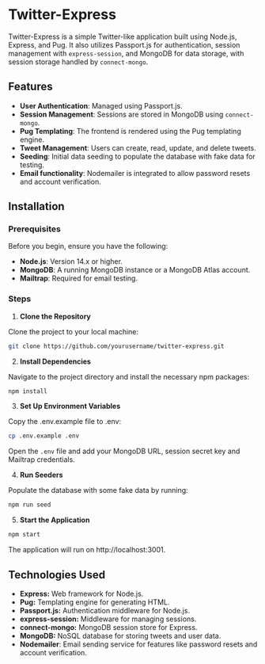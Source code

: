 # Twitter-Express

Twitter-Express is a simple Twitter-like application built using Node.js, Express, and Pug. It also utilizes Passport.js for authentication, session management with `express-session`, and MongoDB for data storage, with session storage handled by `connect-mongo`.

## Features

- **User Authentication**: Managed using Passport.js.
- **Session Management**: Sessions are stored in MongoDB using `connect-mongo`.
- **Pug Templating**: The frontend is rendered using the Pug templating engine.
- **Tweet Management**: Users can create, read, update, and delete tweets.
- **Seeding**: Initial data seeding to populate the database with fake data for testing.
- **Email functionality**: Nodemailer is integrated to allow password resets and account verification.

## Installation

### Prerequisites

Before you begin, ensure you have the following:

- **Node.js**: Version 14.x or higher.
- **MongoDB**: A running MongoDB instance or a MongoDB Atlas account.
- **Mailtrap**: Required for email testing.

### Steps

1. **Clone the Repository**

Clone the project to your local machine:

```bash
git clone https://github.com/yourusername/twitter-express.git
```

2. **Install Dependencies**

Navigate to the project directory and install the necessary npm packages:

```bash
npm install
```

3. **Set Up Environment Variables**

Copy the .env.example file to .env:

```bash
cp .env.example .env
```

Open the `.env` file and add your MongoDB URL, session secret key and Mailtrap credentials.

4. **Run Seeders**

Populate the database with some fake data by running:

```bash
npm run seed
```

5. **Start the Application**

```bash
npm start
```

The application will run on http://localhost:3001.

## Technologies Used

- **Express:** Web framework for Node.js.
- **Pug:** Templating engine for generating HTML.
- **Passport.js:** Authentication middleware for Node.js.
- **express-session:** Middleware for managing sessions.
- **connect-mongo:** MongoDB session store for Express.
- **MongoDB:** NoSQL database for storing tweets and user data.
- **Nodemailer**: Email sending service for features like password resets and account verification.
